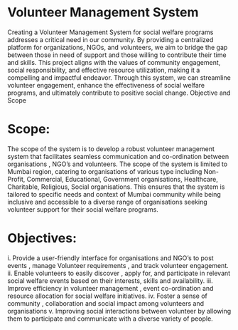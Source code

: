 # Volunteer Management System
Creating a Volunteer Management System for social welfare programs addresses a critical need in our community. By providing a centralized platform for organizations, NGOs, and volunteers, we aim to bridge the gap between those in need of support and those willing to contribute their time and skills. This project aligns with the values of community engagement, social responsibility, and effective resource utilization, making it a compelling and impactful endeavor. Through this system, we can streamline volunteer engagement, enhance the effectiveness of social welfare programs, and ultimately contribute to positive social change.
Objective and Scope

# Scope:
The scope of the system is to develop a robust volunteer management system that facilitates seamless communication and co-ordination between organisations , NGO’s and volunteers. The scope of the system is limited to Mumbai region, catering to organisations of various type including Non-Profit, Commercial, Educational,
Government organisations, Healthcare, Charitable, Religious, Social organisations. This ensures that the system is tailored to specific needs and context of Mumbai community while being inclusive and accessible to a diverse range of organisations seeking volunteer support for their social welfare programs.

# Objectives:
i. Provide a user-friendly interface for organisations and NGO’s to post events , manage Volunteer requirements , and track volunteer engagement.
ii. Enable volunteers to easily discover , apply for, and participate in relevant social welfare events based on their interests, skills and availability.
iii. Improve efficiency in volunteer management , event co-ordination and resource allocation for social welfare initiatives.
iv. Foster a sense of community , collaboration and social impact among volunteers and organisations
v. Improving social interactions between volunteer by allowing them to participate and communicate with a diverse variety of people.